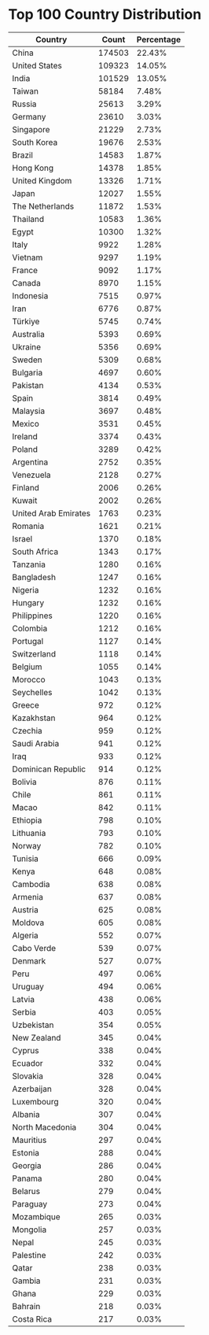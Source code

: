 # Top 100 Country Distribution
| Country | Count | Percentage |
|----|----|----|
| China | 174503 | 22.43% |
| United States | 109323 | 14.05% |
| India | 101529 | 13.05% |
| Taiwan | 58184 | 7.48% |
| Russia | 25613 | 3.29% |
| Germany | 23610 | 3.03% |
| Singapore | 21229 | 2.73% |
| South Korea | 19676 | 2.53% |
| Brazil | 14583 | 1.87% |
| Hong Kong | 14378 | 1.85% |
| United Kingdom | 13326 | 1.71% |
| Japan | 12027 | 1.55% |
| The Netherlands | 11872 | 1.53% |
| Thailand | 10583 | 1.36% |
| Egypt | 10300 | 1.32% |
| Italy | 9922 | 1.28% |
| Vietnam | 9297 | 1.19% |
| France | 9092 | 1.17% |
| Canada | 8970 | 1.15% |
| Indonesia | 7515 | 0.97% |
| Iran | 6776 | 0.87% |
| Türkiye | 5745 | 0.74% |
| Australia | 5393 | 0.69% |
| Ukraine | 5356 | 0.69% |
| Sweden | 5309 | 0.68% |
| Bulgaria | 4697 | 0.60% |
| Pakistan | 4134 | 0.53% |
| Spain | 3814 | 0.49% |
| Malaysia | 3697 | 0.48% |
| Mexico | 3531 | 0.45% |
| Ireland | 3374 | 0.43% |
| Poland | 3289 | 0.42% |
| Argentina | 2752 | 0.35% |
| Venezuela | 2128 | 0.27% |
| Finland | 2006 | 0.26% |
| Kuwait | 2002 | 0.26% |
| United Arab Emirates | 1763 | 0.23% |
| Romania | 1621 | 0.21% |
| Israel | 1370 | 0.18% |
| South Africa | 1343 | 0.17% |
| Tanzania | 1280 | 0.16% |
| Bangladesh | 1247 | 0.16% |
| Nigeria | 1232 | 0.16% |
| Hungary | 1232 | 0.16% |
| Philippines | 1220 | 0.16% |
| Colombia | 1212 | 0.16% |
| Portugal | 1127 | 0.14% |
| Switzerland | 1118 | 0.14% |
| Belgium | 1055 | 0.14% |
| Morocco | 1043 | 0.13% |
| Seychelles | 1042 | 0.13% |
| Greece | 972 | 0.12% |
| Kazakhstan | 964 | 0.12% |
| Czechia | 959 | 0.12% |
| Saudi Arabia | 941 | 0.12% |
| Iraq | 933 | 0.12% |
| Dominican Republic | 914 | 0.12% |
| Bolivia | 876 | 0.11% |
| Chile | 861 | 0.11% |
| Macao | 842 | 0.11% |
| Ethiopia | 798 | 0.10% |
| Lithuania | 793 | 0.10% |
| Norway | 782 | 0.10% |
| Tunisia | 666 | 0.09% |
| Kenya | 648 | 0.08% |
| Cambodia | 638 | 0.08% |
| Armenia | 637 | 0.08% |
| Austria | 625 | 0.08% |
| Moldova | 605 | 0.08% |
| Algeria | 552 | 0.07% |
| Cabo Verde | 539 | 0.07% |
| Denmark | 527 | 0.07% |
| Peru | 497 | 0.06% |
| Uruguay | 494 | 0.06% |
| Latvia | 438 | 0.06% |
| Serbia | 403 | 0.05% |
| Uzbekistan | 354 | 0.05% |
| New Zealand | 345 | 0.04% |
| Cyprus | 338 | 0.04% |
| Ecuador | 332 | 0.04% |
| Slovakia | 328 | 0.04% |
| Azerbaijan | 328 | 0.04% |
| Luxembourg | 320 | 0.04% |
| Albania | 307 | 0.04% |
| North Macedonia | 304 | 0.04% |
| Mauritius | 297 | 0.04% |
| Estonia | 288 | 0.04% |
| Georgia | 286 | 0.04% |
| Panama | 280 | 0.04% |
| Belarus | 279 | 0.04% |
| Paraguay | 273 | 0.04% |
| Mozambique | 265 | 0.03% |
| Mongolia | 257 | 0.03% |
| Nepal | 245 | 0.03% |
| Palestine | 242 | 0.03% |
| Qatar | 238 | 0.03% |
| Gambia | 231 | 0.03% |
| Ghana | 229 | 0.03% |
| Bahrain | 218 | 0.03% |
| Costa Rica | 217 | 0.03% |
